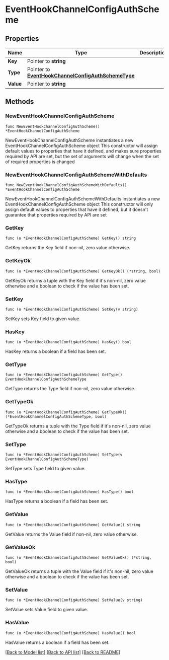 # EventHookChannelConfigAuthScheme

## Properties

Name | Type | Description | Notes
------------ | ------------- | ------------- | -------------
**Key** | Pointer to **string** |  | [optional] 
**Type** | Pointer to [**EventHookChannelConfigAuthSchemeType**](EventHookChannelConfigAuthSchemeType.md) |  | [optional] 
**Value** | Pointer to **string** |  | [optional] 

## Methods

### NewEventHookChannelConfigAuthScheme

`func NewEventHookChannelConfigAuthScheme() *EventHookChannelConfigAuthScheme`

NewEventHookChannelConfigAuthScheme instantiates a new EventHookChannelConfigAuthScheme object
This constructor will assign default values to properties that have it defined,
and makes sure properties required by API are set, but the set of arguments
will change when the set of required properties is changed

### NewEventHookChannelConfigAuthSchemeWithDefaults

`func NewEventHookChannelConfigAuthSchemeWithDefaults() *EventHookChannelConfigAuthScheme`

NewEventHookChannelConfigAuthSchemeWithDefaults instantiates a new EventHookChannelConfigAuthScheme object
This constructor will only assign default values to properties that have it defined,
but it doesn't guarantee that properties required by API are set

### GetKey

`func (o *EventHookChannelConfigAuthScheme) GetKey() string`

GetKey returns the Key field if non-nil, zero value otherwise.

### GetKeyOk

`func (o *EventHookChannelConfigAuthScheme) GetKeyOk() (*string, bool)`

GetKeyOk returns a tuple with the Key field if it's non-nil, zero value otherwise
and a boolean to check if the value has been set.

### SetKey

`func (o *EventHookChannelConfigAuthScheme) SetKey(v string)`

SetKey sets Key field to given value.

### HasKey

`func (o *EventHookChannelConfigAuthScheme) HasKey() bool`

HasKey returns a boolean if a field has been set.

### GetType

`func (o *EventHookChannelConfigAuthScheme) GetType() EventHookChannelConfigAuthSchemeType`

GetType returns the Type field if non-nil, zero value otherwise.

### GetTypeOk

`func (o *EventHookChannelConfigAuthScheme) GetTypeOk() (*EventHookChannelConfigAuthSchemeType, bool)`

GetTypeOk returns a tuple with the Type field if it's non-nil, zero value otherwise
and a boolean to check if the value has been set.

### SetType

`func (o *EventHookChannelConfigAuthScheme) SetType(v EventHookChannelConfigAuthSchemeType)`

SetType sets Type field to given value.

### HasType

`func (o *EventHookChannelConfigAuthScheme) HasType() bool`

HasType returns a boolean if a field has been set.

### GetValue

`func (o *EventHookChannelConfigAuthScheme) GetValue() string`

GetValue returns the Value field if non-nil, zero value otherwise.

### GetValueOk

`func (o *EventHookChannelConfigAuthScheme) GetValueOk() (*string, bool)`

GetValueOk returns a tuple with the Value field if it's non-nil, zero value otherwise
and a boolean to check if the value has been set.

### SetValue

`func (o *EventHookChannelConfigAuthScheme) SetValue(v string)`

SetValue sets Value field to given value.

### HasValue

`func (o *EventHookChannelConfigAuthScheme) HasValue() bool`

HasValue returns a boolean if a field has been set.


[[Back to Model list]](../README.md#documentation-for-models) [[Back to API list]](../README.md#documentation-for-api-endpoints) [[Back to README]](../README.md)


